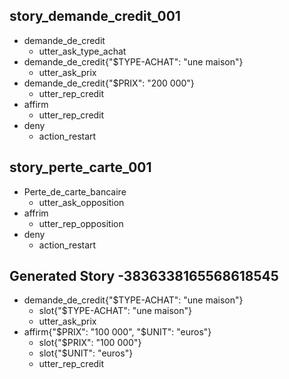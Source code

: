 

## story_demande_credit_001
* demande_de_credit
    - utter_ask_type_achat
* demande_de_credit{"$TYPE-ACHAT": "une maison"}
    - utter_ask_prix
* demande_de_credit{"$PRIX": "200 000"}
    - utter_rep_credit
* affirm
    - utter_rep_credit
* deny
    - action_restart

## story_perte_carte_001
* Perte_de_carte_bancaire
    - utter_ask_opposition
* affrim
    - utter_rep_opposition
* deny
    - action_restart

## Generated Story -3836338165568618545
* demande_de_credit{"$TYPE-ACHAT": "une maison"}
    - slot{"$TYPE-ACHAT": "une maison"}
    - utter_ask_prix
* affirm{"$PRIX": "100 000", "$UNIT": "euros"}
    - slot{"$PRIX": "100 000"}
    - slot{"$UNIT": "euros"}
    - utter_rep_credit

